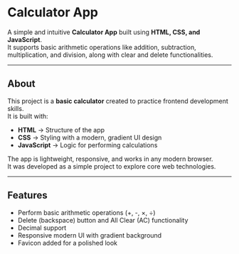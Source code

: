 # Calculator App

A simple and intuitive **Calculator App** built using **HTML, CSS, and JavaScript**.  
It supports basic arithmetic operations like addition, subtraction, multiplication, and division, along with clear and delete functionalities.  

---

## About
This project is a **basic calculator** created to practice frontend development skills.  
It is built with:
- **HTML** → Structure of the app  
- **CSS** → Styling with a modern, gradient UI design  
- **JavaScript** → Logic for performing calculations  

The app is lightweight, responsive, and works in any modern browser.  
It was developed as a simple project to explore core web technologies.

---

## Features
- Perform basic arithmetic operations (+, -, ×, ÷)  
- Delete (backspace) button and All Clear (AC) functionality  
- Decimal support  
- Responsive modern UI with gradient background  
- Favicon added for a polished look  


